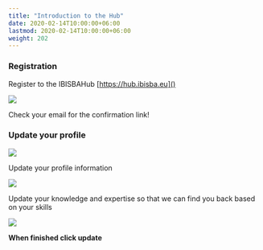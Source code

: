 ```yaml
---
title: "Introduction to the Hub"
date: 2020-02-14T10:00:00+06:00
lastmod: 2020-02-14T10:00:00+06:00
weight: 202
---
```



### Registration

Register to the IBISBAHub [https://hub.ibisba.eu]()

![](Signup.png)

Check your email for the confirmation link! 

### Update your profile

![](ToProfile.png)

Update your profile information

![](Profile.png)

Update your knowledge and expertise so that we can find you back based on your skills

![](KnowledgeExpertise.png)

**When finished click update**


